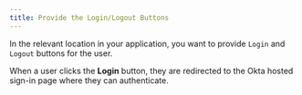 ```yaml
---
title: Provide the Login/Logout Buttons
---
```

In the relevant location in your application, you want to provide `Login` and `Logout` buttons for the user.

When a user clicks the **Login** button, they are redirected to the Okta hosted sign-in page where they can authenticate.

<!-- >> Note: To customize this sign-in page, see the [Customization Guide](customization-guide-link). -->

<StackSelector snippet="login-redirect"/>
